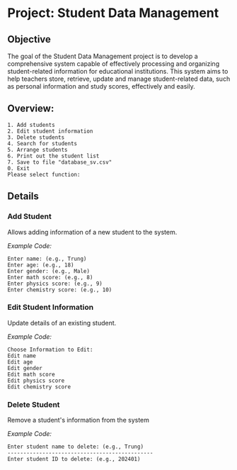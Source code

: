 # Project: Student Data Management

## Objective
The goal of the Student Data Management project is to develop a comprehensive system capable of effectively processing and organizing student-related information for educational institutions. This system aims to help teachers store, retrieve, update and manage student-related data, such as personal information and study scores, effectively and easily.

## Overview:
```
1. Add students
2. Edit student information
3. Delete students
4. Search for students
5. Arrange students
6. Print out the student list
7. Save to file "database_sv.csv"
0. Exit
Please select function:
```

## Details
### Add Student
Allows adding information of a new student to the system.

_Example Code:_

```
Enter name: (e.g., Trung)
Enter age: (e.g., 18)
Enter gender: (e.g., Male)
Enter math score: (e.g., 8)
Enter physics score: (e.g., 9)
Enter chemistry score: (e.g., 10)
```

### Edit Student Information
Update details of an existing student.

_Example Code:_

```
Choose Information to Edit:
Edit name
Edit age
Edit gender
Edit math score
Edit physics score
Edit chemistry score
```

### Delete Student
Remove a student's information from the system

_Example Code:_

```
Enter student name to delete: (e.g., Trung)
----------------------------------------------
Enter student ID to delete: (e.g., 202401)
```
